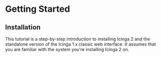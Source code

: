 # Getting Started

## Installation

This tutorial is a step-by-step introduction to installing Icinga 2 and
the standalone version of the Icinga 1.x classic web interface. It assumes
that you are familiar with the system you're installing Icinga 2 on.
